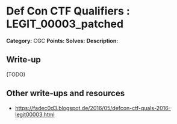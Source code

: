 # Def Con CTF Qualifiers : LEGIT_00003_patched

**Category:** CGC
**Points:** 
**Solves:** 
**Description:**



## Write-up

(TODO)

## Other write-ups and resources

* https://fadec0d3.blogspot.de/2016/05/defcon-ctf-quals-2016-legit00003.html
